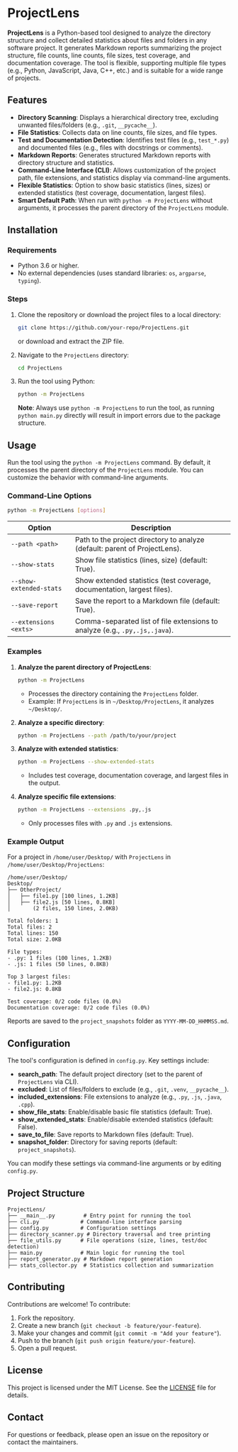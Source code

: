 # ProjectLens

**ProjectLens** is a Python-based tool designed to analyze the directory structure and collect detailed statistics about files and folders in any software project. It generates Markdown reports summarizing the project structure, file counts, line counts, file sizes, test coverage, and documentation coverage. The tool is flexible, supporting multiple file types (e.g., Python, JavaScript, Java, C++, etc.) and is suitable for a wide range of projects.

## Features

- **Directory Scanning**: Displays a hierarchical directory tree, excluding unwanted files/folders (e.g., `.git`, `__pycache__`).
- **File Statistics**: Collects data on line counts, file sizes, and file types.
- **Test and Documentation Detection**: Identifies test files (e.g., `test_*.py`) and documented files (e.g., files with docstrings or comments).
- **Markdown Reports**: Generates structured Markdown reports with directory structure and statistics.
- **Command-Line Interface (CLI)**: Allows customization of the project path, file extensions, and statistics display via command-line arguments.
- **Flexible Statistics**: Option to show basic statistics (lines, sizes) or extended statistics (test coverage, documentation, largest files).
- **Smart Default Path**: When run with `python -m ProjectLens` without arguments, it processes the parent directory of the `ProjectLens` module.

## Installation

### Requirements
- Python 3.6 or higher.
- No external dependencies (uses standard libraries: `os`, `argparse`, `typing`).

### Steps
1. Clone the repository or download the project files to a local directory:
   ```bash
   git clone https://github.com/your-repo/ProjectLens.git
   ```
   or download and extract the ZIP file.

2. Navigate to the `ProjectLens` directory:
   ```bash
   cd ProjectLens
   ```

3. Run the tool using Python:
   ```bash
   python -m ProjectLens
   ```
   **Note**: Always use `python -m ProjectLens` to run the tool, as running `python main.py` directly will result in import errors due to the package structure.

## Usage

Run the tool using the `python -m ProjectLens` command. By default, it processes the parent directory of the `ProjectLens` module. You can customize the behavior with command-line arguments.

### Command-Line Options
```bash
python -m ProjectLens [options]
```

| Option                   | Description                                                                 |
|--------------------------|-----------------------------------------------------------------------------|
| `--path <path>`          | Path to the project directory to analyze (default: parent of ProjectLens).   |
| `--show-stats`           | Show file statistics (lines, size) (default: True).                          |
| `--show-extended-stats`  | Show extended statistics (test coverage, documentation, largest files).      |
| `--save-report`          | Save the report to a Markdown file (default: True).                          |
| `--extensions <exts>`    | Comma-separated list of file extensions to analyze (e.g., `.py,.js,.java`).  |

### Examples

1. **Analyze the parent directory of ProjectLens**:
   ```bash
   python -m ProjectLens
   ```
   - Processes the directory containing the `ProjectLens` folder.
   - Example: If `ProjectLens` is in `~/Desktop/ProjectLens`, it analyzes `~/Desktop/`.

2. **Analyze a specific directory**:
   ```bash
   python -m ProjectLens --path /path/to/your/project
   ```

3. **Analyze with extended statistics**:
   ```bash
   python -m ProjectLens --show-extended-stats
   ```
   - Includes test coverage, documentation coverage, and largest files in the output.

4. **Analyze specific file extensions**:
   ```bash
   python -m ProjectLens --extensions .py,.js
   ```
   - Only processes files with `.py` and `.js` extensions.

### Example Output
For a project in `/home/user/Desktop/` with `ProjectLens` in `/home/user/Desktop/ProjectLens`:
```plaintext
/home/user/Desktop/
Desktop/
├── OtherProject/
│   ├── file1.py [100 lines, 1.2KB]
│   ├── file2.js [50 lines, 0.8KB]
│       (2 files, 150 lines, 2.0KB)

Total folders: 1
Total files: 2
Total lines: 150
Total size: 2.0KB

File types:
- .py: 1 files (100 lines, 1.2KB)
- .js: 1 files (50 lines, 0.8KB)

Top 3 largest files:
- file1.py: 1.2KB
- file2.js: 0.8KB

Test coverage: 0/2 code files (0.0%)
Documentation coverage: 0/2 code files (0.0%)
```

Reports are saved to the `project_snapshots` folder as `YYYY-MM-DD_HHMMSS.md`.

## Configuration

The tool's configuration is defined in `config.py`. Key settings include:

- **search_path**: The default project directory (set to the parent of `ProjectLens` via CLI).
- **excluded**: List of files/folders to exclude (e.g., `.git`, `.venv`, `__pycache__`).
- **included_extensions**: File extensions to analyze (e.g., `.py`, `.js`, `.java`, `.cpp`).
- **show_file_stats**: Enable/disable basic file statistics (default: True).
- **show_extended_stats**: Enable/disable extended statistics (default: False).
- **save_to_file**: Save reports to Markdown files (default: True).
- **snapshot_folder**: Directory for saving reports (default: `project_snapshots`).

You can modify these settings via command-line arguments or by editing `config.py`.

## Project Structure

```plaintext
ProjectLens/
├── __main__.py         # Entry point for running the tool
├── cli.py             # Command-line interface parsing
├── config.py          # Configuration settings
├── directory_scanner.py # Directory traversal and tree printing
├── file_utils.py      # File operations (size, lines, test/doc detection)
├── main.py            # Main logic for running the tool
├── report_generator.py # Markdown report generation
├── stats_collector.py  # Statistics collection and summarization
```

## Contributing

Contributions are welcome! To contribute:
1. Fork the repository.
2. Create a new branch (`git checkout -b feature/your-feature`).
3. Make your changes and commit (`git commit -m "Add your feature"`).
4. Push to the branch (`git push origin feature/your-feature`).
5. Open a pull request.

## License

This project is licensed under the MIT License. See the [LICENSE](LICENSE) file for details.

## Contact

For questions or feedback, please open an issue on the repository or contact the maintainers.